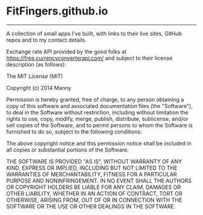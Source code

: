 # FitFingers.github.io

----------

A collection of small apps I've built, with links to their live sites, GitHub repos and to my contact details.





Exchange rate API provided by the good folks at https://free.currencyconverterapi.com/ and subject to their license description (as follows):

The MIT License (MIT)

Copyright (c) 2014 Manny

Permission is hereby granted, free of charge, to any person obtaining a copy of this software and associated documentation files (the "Software"), to deal in the Software without restriction, including without limitation the rights to use, copy, modify, merge, publish, distribute, sublicense, and/or sell copies of the Software, and to permit persons to whom the Software is furnished to do so, subject to the following conditions:

The above copyright notice and this permission notice shall be included in all copies or substantial portions of the Software.

THE SOFTWARE IS PROVIDED "AS IS", WITHOUT WARRANTY OF ANY KIND, EXPRESS OR IMPLIED, INCLUDING BUT NOT LIMITED TO THE WARRANTIES OF MERCHANTABILITY, FITNESS FOR A PARTICULAR PURPOSE AND NONINFRINGEMENT. IN NO EVENT SHALL THE AUTHORS OR COPYRIGHT HOLDERS BE LIABLE FOR ANY CLAIM, DAMAGES OR OTHER LIABILITY, WHETHER IN AN ACTION OF CONTRACT, TORT OR OTHERWISE, ARISING FROM, OUT OF OR IN CONNECTION WITH THE SOFTWARE OR THE USE OR OTHER DEALINGS IN THE SOFTWARE.
